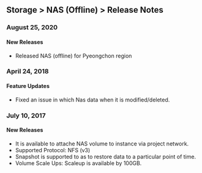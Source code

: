 ## Storage > NAS (Offline) > Release Notes 

### August 25, 2020

#### New Releases 

* Released NAS (offline) for Pyeongchon region 

### April 24, 2018 

#### Feature Updates 

* Fixed an issue in which Nas data when it is modified/deleted. 

### July 10, 2017 

#### New Releases 

* It is available to attache NAS volume to instance via project network. 
* Supported Protocol: NFS (v3)
* Snapshot is supported to as to restore data to a particular point of time.  
* Volume Scale Ups: Scaleup is available by 100GB.  
